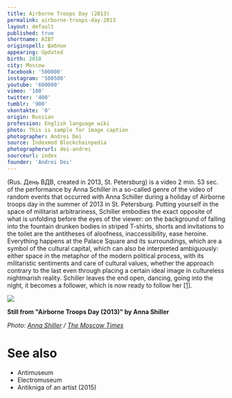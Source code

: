 ```yaml
---
title: Airborne Troops Day (2013)
permalink: airborne-troops-day-2013
layout: default
published: true
shortname: AIBT
originspell: Шаблон
appearing: Updated
birth: 2018
city: Moscow
facebook: '500000'
instagram: '500500'
youtube: '600000'
vimeo: '100'
twitter: '400'
tumblr: '900'
vkontakte: '0'
origin: Russian
profession: English language wiki
photo: This is sample for image caption
photographer: Andrei Dei
source: Indexmod Blockchainpedia
photographerurl: dei-andrei
sourceurl: index
founder: 'Andrei Dei'
---
```

(Rus. День ВДВ, created in 2013, St. Petersburg) is a video 2 min. 53 sec. of the performance by Anna Schiller in a so-called genre of the video of random events that occurred with Anna Schiller during a holiday of Airborne troops day in the summer of 2013 in St. Petersburg. Putting yourself in the space of militarist arbitrariness, Schiller embodies the exact opposite of what is unfolding before the eyes of the viewer: on the background of falling into the fountain drunken bodies in striped T-shirts, shorts and invitations to the toilet are the antitheses of aloofness, inaccessibility, ease heroine. Everything happens at the Palace Square and its surroundings, which are a symbol of the cultural capital, which can also be interpreted ambiguously: either space in the metaphor of the modern political process, with its militaristic sentiments and care of cultural values, whether the approach contrary to the last even through placing a certain ideal image in cultureless nightmarish reality. Schiller leaves the end open, dancing, going into the night, it becomes a follower, which is now ready to follow her <span id="a1">[\[1\]](#f1)</span>.

![](http://old.themoscowtimes.com/upload/005/Shiller_DSC05099_c.jpg)

**Still from "Airborne Troops Day (2013)" by Anna Shiller**

*Photo: [Anna Shiller](shiller-anna) / [The Moscow Times](http://old.themoscowtimes.com/guides/rus/russia--austria-2014/506313/tvorcheskaya-energiya-rossii/508750.html)*

# See also

+ Antimuseum
+ Electromuseum
+ Antikniga of an artist (2015)
